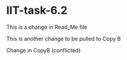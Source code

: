 # IIT-task-6.2

This is a change in Read_Me file

This is another change to be pulled to Copy B

Change in CopyB (conflicted)